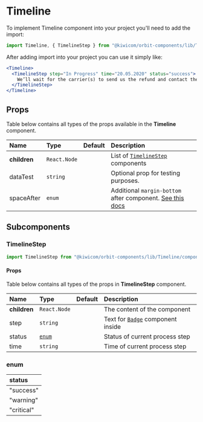 # Timeline

To implement Timeline component into your project you'll need to add the import:

```jsx
import Timeline, { TimelineStep } from "@kiwicom/orbit-components/lib/Timeline";
```

After adding import into your project you can use it simply like:

```jsx
<Timeline>
  <TimelineStep step="In Progress" time="20.05.2020" status="success">
    We’ll wait for the carrier(s) to send us the refund and contact them again if necessary.
  </TimelineStep>
</Timeline>
```

## Props

Table below contains all types of the props available in the **Timeline** component.

| Name         | Type         | Default | Description                                                                                                                                                    |
| :----------- | :----------- | :------ | :------------------------------------------------------------------------------------------------------------------------------------------------------------- |
| **children** | `React.Node` |         | List of [`TimelineStep`](#TimelineStep) components                                                                                                             |
| dataTest     | `string`     |         | Optional prop for testing purposes.                                                                                                                            |
| spaceAfter   | `enum`       |         | Additional `margin-bottom` after component. [See this docs](https://github.com/kiwicom/orbit/tree/master/packages/orbit-components/src/common/getSpacingToken) |

## Subcomponents

### TimelineStep

```jsx
import TimelineStep from "@kiwicom/orbit-components/lib/Timeline/components/TimelineStep";
```

#### Props

Table below contains all types of the props in **TimelineStep** component.

| Name         | Type            | Default | Description                                                               |
| :----------- | :-------------- | :------ | :------------------------------------------------------------------------ |
| **children** | `React.Node`    |         | The content of the component                                              |
| step         | `string`        |         | Text for [`Badge`](https://orbit.kiwi/components/badge/) component inside |
| status       | [`enum`](#enum) |         | Status of current process step                                            |
| time         | `string`        |         | Time of current process step                                              |

### enum

| status     |
| :--------- |
| "success"  |
| "warning"  |
| "critical" |
